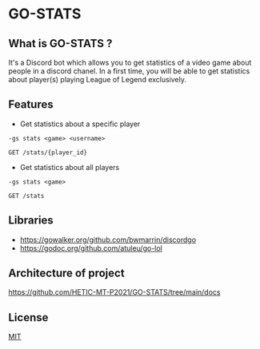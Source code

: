 # GO-STATS

## What is GO-STATS ?
It's a Discord bot which allows you to get statistics of a video game about people in a discord chanel. In a first time, you will be able to get statistics about player(s) playing League of Legend exclusively.

## Features

- Get statistics about a specific player 


`-gs stats <game> <username>`
```http
GET /stats/{player_id} 
```

- Get statistics about all players


`-gs stats <game>`
```http
GET /stats 
```

## Libraries
- https://gowalker.org/github.com/bwmarrin/discordgo
- https://godoc.org/github.com/atuleu/go-lol

## Architecture of project
https://github.com/HETIC-MT-P2021/GO-STATS/tree/main/docs

## License  
[MIT](https://github.com/HETIC-MT-P2021/GO-STATS/blob/main/LICENSE)
